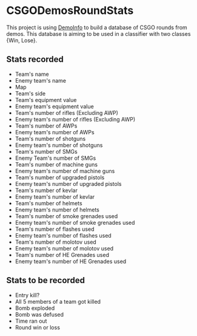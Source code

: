 # CSGODemosRoundStats
This project is using [DemoInfo](https://github.com/EHVAG/demoinfo) to build a database of CSGO rounds from demos. This database is aiming to be used in a classifier with two classes {Win, Lose}.

## Stats recorded

- Team's name
- Enemy team's name
- Map
- Team's side
- Team's equipment value
- Enemy team's equipment value
- Team's number of rifles (Excluding AWP)
- Enemy team's number of rifles (Excluding AWP)
- Team's number of AWPs
- Enemy team's number of AWPs
- Team's number of shotguns
- Enemy team's number of shotguns
- Team's number of SMGs
- Enemy Team's number of SMGs
- Team's number of machine guns
- Enemy team's number of machine guns
- Team's number of upgraded pistols
- Enemy team's number of upgraded pistols
- Team's number of kevlar
- Enemy team's number of kevlar
- Team's number of helmets
- Enemy team's number of helmets
- Team's number of smoke grenades used
- Enemy team's number of smoke grenades used
- Team's number of flashes used
- Enemy team's number of flashes used
- Team's number of molotov used
- Enemy team's number of molotov used
- Team's number of HE Grenades used
- Enemy team's number of HE Grenades used

## Stats to be recorded


- Entry kill?
- All 5 members of a team got killed
- Bomb exploded
- Bomb was defused
- Time ran out
- Round win or loss